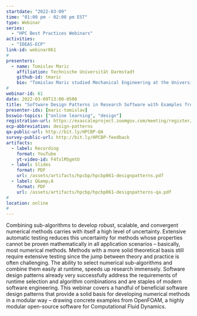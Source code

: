 ```yaml
---
startdate: "2022-03-09"
time: "01:00 pm - 02:00 pm EST"
type: Webinar
series:
  - "HPC Best Practices Webinars"
activities:
  - "IDEAS-ECP"
link-id: webinar061
#
presenters:
  - name: Tomislav Maric
    affiliation: Technische Universität Darmstadt
    github-id: tmaric
    bio: "Tomislav Maric studied Mechanical Engineering at the University of Zagreb, Croatia, and has obtained his Ph.D. degree at the Institute for Mathematical Modeling and Analysis (MMA), Mathematics Department, at TU Darmstadt (Germany) and is currently working at TU Darmstadt as Athene Young Investigator. Tomislav has been developing unstructured Lagrangian / Eulerian Interface Approximation (LEIA) methods for simulating two-phase flows in the OpenFOAM open-source software since 2008. As a member of the Collaborative Research Center 1194 (CRC) at TU Darmstadt, he supports CRC-1194 researchers in developing research software and data."
#
webinar-id: 61
date: 2022-03-09T13:00-0500
title: "Software Design Patterns in Research Software with Examples from OpenFOAM"
presenter-ids: [maric-tomislav]
bsswio-topics: ["online learning", "design"]
registration-url: https://exascaleproject.zoomgov.com/meeting/register/vJIscuupqD4rGjGuOSSg2TNB9NgJhI_qkiY
ecp-abbreviation: design-patterns
qa-public-url: http://bit.ly/HPCBP-QA
survey-public-url: http://bit.ly/HPCBP-feedback
artifacts:
  - label: Recording
    format: YouTube
    yt-video-id: F4fxlM5gmtU
  - label: Slides
    format: PDF
    url: /assets/artifacts/hpcbp/hpcbp061-designpatterns.pdf
  - label: Q&amp;A
    format: PDF
    url: /assets/artifacts/hpcbp/hpcbp061-designpatterns-qa.pdf
#
location: online
#
---
```

Combining sub-algorithms to develop robust, scalable, and convergent numerical methods carries with itself a high level of uncertainty. Extensive automatic testing reduces this uncertainty for methods whose properties cannot be proven mathematically in all application scenarios – basically, most numerical methods. Methods with a more solid theoretical basis still require extensive testing since the jump between theory and practice is often challenging. The ability to select numerical sub-algorithms and combine them easily at runtime, speeds up research immensely. Software design patterns already very successfully address the requirements of runtime selection and algorithm combinations and are staples of modern software engineering. This webinar covers a handful of beneficial software design patterns that provide a solid basis for developing numerical methods in a modular way – drawing concrete examples from OpenFOAM, a highly modular open-source software for Computational Fluid Dynamics.
